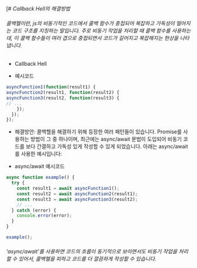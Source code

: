 [# *Callback Hell의 해결방법*
###### 콜백헬이란, js의 비동기적인 코드에서 콜백 함수가 중첩되어 복잡하고 가독성이 떨어지는 코드 구조를 지칭하는 말입니다. 주로 비동기 작업을 처리할 때 콜백 함수를 사용하는데, 이 콜백 함수들이 여러 겹으로 중첩되면서 코드가 길어지고 복잡해지는 현상을 나타냅니다.

- Callback Hell

- 예시코드

```javascript
asyncFunction1(function(result1) {
asyncFunction2(result1, function(result2) {
asyncFunction3(result2, function(result3) {
// ...
    });
  });
});
```

- 해결방안: 콜백헬을 해결하기 위해 등장한 여러 패턴들이 있습니다. Promise를 사용하는 방법이 그 중 하나이며, 최근에는 async/await 문법이 도입되어 비동기 코드를 보다 간결하고 가독성 있게 작성할 수 있게 되었습니다. 아래는 async/await를 사용한 예시입니다:

- async/await 예시코드

```javascript
async function example() {
  try {
    const result1 = await asyncFunction1();
    const result2 = await asyncFunction2(result1);
    const result3 = await asyncFunction3(result2);
    // ...
  } catch (error) {
    console.error(error);
  }
}

example();
```
###### 'async/await'를 사용하면 코드의 흐름이 동기적으로 보이면서도 비동기 작업을 처리할 수 있어서, 콜백헬을 피하고 코드를 더 깔끔하게 작성할 수 있습니다.

